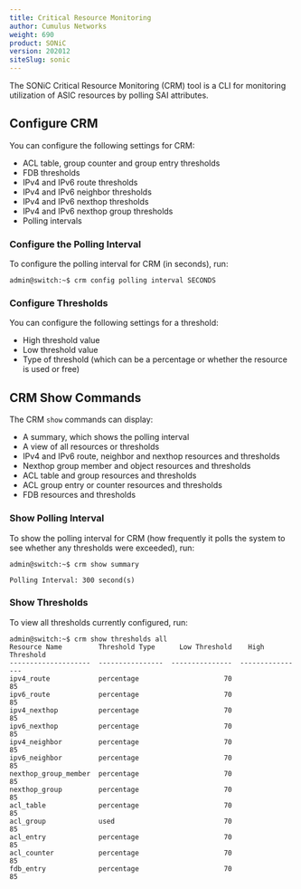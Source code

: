 ```yaml
---
title: Critical Resource Monitoring
author: Cumulus Networks
weight: 690
product: SONiC
version: 202012
siteSlug: sonic
---
```


The SONiC Critical Resource Monitoring (CRM) tool is a CLI for monitoring utilization of ASIC resources by polling SAI attributes.

## Configure CRM

You can configure the following settings for CRM:

- ACL table, group counter and group entry thresholds
- FDB thresholds
- IPv4 and IPv6 route thresholds
- IPv4 and IPv6 neighbor thresholds
- IPv4 and IPv6 nexthop thresholds
- IPv4 and IPv6 nexthop group thresholds
- Polling intervals

### Configure the Polling Interval

To configure the polling interval for CRM (in seconds), run:

    admin@switch:~$ crm config polling interval SECONDS

### Configure Thresholds

You can configure the following settings for a threshold:

- High threshold value
- Low threshold value
- Type of threshold (which can be a percentage or whether the resource is used or free)



<!--
### Configure ACL Thresholds

```
admin@switch:~$ crm config thresholds acl  
group  table
```

```
admin@switch:~$ crm config thresholds acl group
counter  entry    high     low      type (choose from percentage, used, free)
```

```
admin@switch:~$ crm config thresholds acl group counter
high     low      type (percentage, used, free)
```

```
admin@switch:~$ crm config thresholds acl group entry
high  low   type (percentage, used, free)
```

```
admin@switch:~$ crm config thresholds acl group
high     low      type (percentage, used, free)
```

```
admin@switch:~$ crm config thresholds acl table
high  low   type
```

### Configure FDB Thresholds

```
admin@switch:~$ crm config thresholds fdb
high  low   type (percentage, used, free)
```

### Configure IPv4 Thresholds

```
admin@switch:~$ crm config thresholds ipv4
neighbor  nexthop   route
```

```
admin@switch:~$ crm config thresholds ipv4 neighbor
high  low   type (percentage, used, free)
```

```
admin@switch:~$ crm config thresholds ipv4 nexthop
high  low   type
```

### Configure IPv6 Thresholds

```
admin@switch:~$ crm config thresholds ipv6
neighbor  nexthop   route
```

```
admin@switch:~$ crm config thresholds ipv6 neighbor
high  low   type (percentage, used, free)
```

```
admin@switch:~$ crm config thresholds ipv6 nexthop
high  low   type
```

### Configure Nexthop Thresholds

```
admin@switch:~$ crm config thresholds nexthop group member
high  low   type
```

```
admin@switch:~$ crm config thresholds nexthop group object
high  low   type
```
-->

## CRM Show Commands

The CRM `show` commands can display:

- A summary, which shows the polling interval
- A view of all resources or thresholds
- IPv4 and IPv6 route, neighbor and nexthop resources and thresholds
- Nexthop group member and object resources and thresholds
- ACL table and group resources and thresholds
- ACL group entry or counter resources and thresholds
- FDB resources and thresholds

<!--
### Show Resources

```
admin@switch:~$ crm show resources
acl      all      fdb      ipv4     ipv6     nexthop
```

```
admin@switch:~$ crm show resources all

CRM counters are not ready. They would be populated after the polling interval.


Resource Name    Used Count    Available Count
---------------  ------------  -----------------



Stage    Bind Point    Resource Name    Used Count    Available Count
-------  ------------  ---------------  ------------  -----------------



Table ID    Resource Name    Used Count    Available Count
----------  ---------------  ------------  -----------------

```

#### Show ACL Resources

```
admin@switch:~$ crm show resources acl table


Table ID    Resource Name    Used Count    Available Count
----------  ---------------  ------------  -----------------


```

```
admin@switch:~$ crm show resources acl group 


Stage    Bind Point    Resource Name    Used Count    Available Count
-------  ------------  ---------------  ------------  -----------------

```

#### Show FDB Resources

```
admin@switch:~$ crm show resources fdb

CRM counters are not ready. They would be populated after the polling interval.


Resource Name    Used Count    Available Count
---------------  ------------  -----------------

```

#### Show IPv4 Resources

```
admin@switch:~$ crm show resources ipv4 neighbor

CRM counters are not ready. They would be populated after the polling interval.


Resource Name    Used Count    Available Count
---------------  ------------  -----------------

```

```
admin@switch:~$ crm show resources ipv4 nexthop

CRM counters are not ready. They would be populated after the polling interval.


Resource Name    Used Count    Available Count
---------------  ------------  -----------------

```

```
admin@switch:~$ crm show resources ipv4 route

CRM counters are not ready. They would be populated after the polling interval.


Resource Name    Used Count    Available Count
---------------  ------------  -----------------

```

#### Show IPv6 Resources

```
admin@switch:~$ crm show resources ipv6 neighbor

CRM counters are not ready. They would be populated after the polling interval.


Resource Name    Used Count    Available Count
---------------  ------------  -----------------

```

```
admin@switch:~$ crm show resources ipv6 nexthop

CRM counters are not ready. They would be populated after the polling interval.


Resource Name    Used Count    Available Count
---------------  ------------  -----------------


```

```
admin@switch:~$ crm show resources ipv6 route

CRM counters are not ready. They would be populated after the polling interval.


Resource Name    Used Count    Available Count
---------------  ------------  -----------------

```

#### Show Nexthop Resources

```
admin@switch:~$ crm show resources nexthop group member 

CRM counters are not ready. They would be populated after the polling interval.


Resource Name    Used Count    Available Count
---------------  ------------  -----------------

```

```
admin@switch:~$ crm show resources nexthop group object 

CRM counters are not ready. They would be populated after the polling interval.


Resource Name    Used Count    Available Count
---------------  ------------  -----------------

```

-->

### Show Polling Interval

To show the polling interval for CRM (how frequently it polls the system to see whether any thresholds were exceeded), run:
```
admin@switch:~$ crm show summary

Polling Interval: 300 second(s)
```

### Show Thresholds

To view all thresholds currently configured, run:

```
admin@switch:~$ crm show thresholds all
Resource Name         Threshold Type      Low Threshold    High Threshold
--------------------  ----------------  ---------------  ----------------
ipv4_route            percentage                     70                85
ipv6_route            percentage                     70                85
ipv4_nexthop          percentage                     70                85
ipv6_nexthop          percentage                     70                85
ipv4_neighbor         percentage                     70                85
ipv6_neighbor         percentage                     70                85
nexthop_group_member  percentage                     70                85
nexthop_group         percentage                     70                85
acl_table             percentage                     70                85
acl_group             used                           70                85
acl_entry             percentage                     70                85
acl_counter           percentage                     70                85
fdb_entry             percentage                     70                85
```
